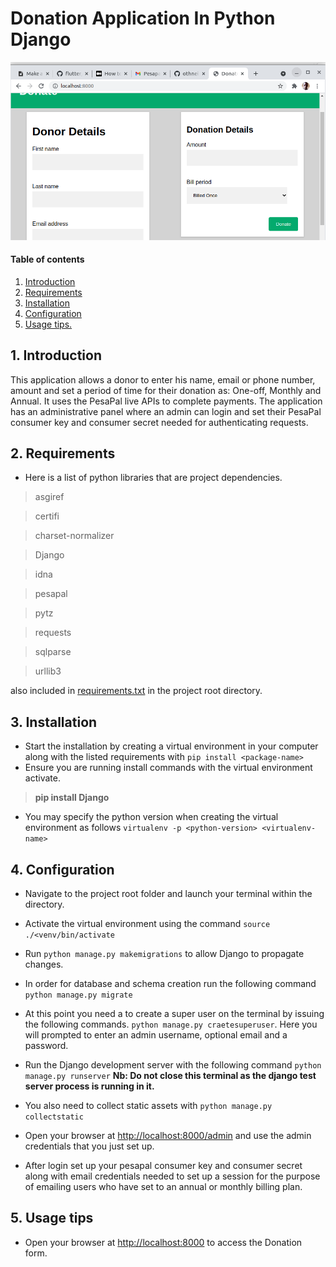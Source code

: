 # Donation Application In Python Django
![screenshot](https://github.com/jkyalo-go/pesapal-demo/blob/master/webapp/static/webapp/donate.png)
#### Table of contents

1. [ Introduction ](#intro)
2. [ Requirements ](#req)
3. [ Installation ](#install)
4. [ Configuration ](#conf)
5. [ Usage tips. ](#usage)

## 1. Introduction

This application allows a donor to enter his name, email or phone number, amount and set a period of time for their donation as: One-off, Monthly and Annual. It uses the PesaPal live APIs to complete payments. The application has an administrative panel where an admin can login and set their PesaPal consumer key and consumer secret needed for authenticating requests.

## 2. Requirements

* Here is a list of python libraries that are project dependencies.
>asgiref

>certifi

>charset-normalizer

>Django

>idna

>pesapal

>pytz

>requests

>sqlparse

>urllib3

also included in [requirements.txt](https://github.com/jkyalo-go/pesapal-demo/blob/master/requirements.txt) in the project root directory.


## 3. Installation
* Start the installation by creating a virtual environment in your computer along with the listed requirements with `pip install <package-name>`
* Ensure you are running install commands with the virtual environment activate.

>**pip install Django**

* You may specify the python version when creating the virtual environment as follows `virtualenv -p <python-version> <virtualenv-name>`

## 4. Configuration

* Navigate to the project root folder and launch your terminal within the directory.

* Activate the virtual environment using the command `source ./<venv/bin/activate`

* Run `python manage.py makemigrations` to allow Django to propagate changes.

* In order for database and schema creation run the following command `python manage.py migrate`

* At this point you need a to create a super user on the terminal by issuing the following commands. `python manage.py craetesuperuser`. Here you will prompted to  enter an admin username, optional email and a password.

* Run the Django development server with the following command `python manage.py runserver` **Nb: Do not close this terminal as the django test server process is running in it.**

* You also need to collect static assets with `python manage.py collectstatic`

* Open your browser at [http://localhost:8000/admin](http://localhost:8000/admin) and use the admin credentials that you just set up.

* After login set up your pesapal consumer key and  consumer secret along with email credentials needed to set up a session for the purpose of emailing users who have set to an annual or monthly billing plan.

## 5. Usage tips

* Open your browser at [http://localhost:8000](http://localhost:8000) to access the Donation form.

